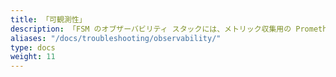 ```yaml
---
title: 「可観測性」
description: 「FSM のオブザーバビリティ スタックには、メトリック収集用の Prometheus、メトリック視覚化用の Grafana、トレース用の Jaeger、およびユーザー定義のエンドポイントへのログ転送用の Fluent Bit が含まれています。」
aliases: "/docs/troubleshooting/observability/"
type: docs
weight: 11
---
```

